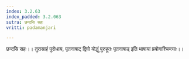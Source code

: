 ```yaml
---
index: 3.2.63
index_padded: 3.2.063
sutra: छन्दसि सहः
vritti: padamanjari

---
```

छन्दसि सहः।। तुरासाहं पुरोधाय, पृतनाषाट् द्विषो योद्धुं पुरुहूतः पृतनाषाड् इति भाषायां प्रयोगाश्चिन्त्याः।।